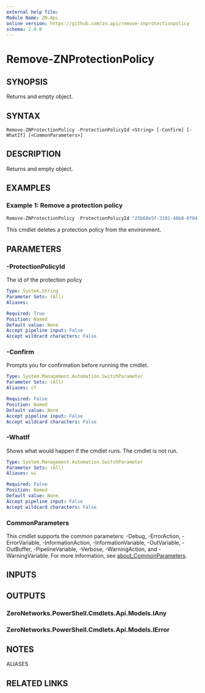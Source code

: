 ```yaml
---
external help file:
Module Name: ZN.Api
online version: https://github.com/zn.api/remove-znprotectionpolicy
schema: 2.0.0
---
```


# Remove-ZNProtectionPolicy

## SYNOPSIS
Returns and empty object.

## SYNTAX

```
Remove-ZNProtectionPolicy -ProtectionPolicyId <String> [-Confirm] [-WhatIf] [<CommonParameters>]
```

## DESCRIPTION
Returns and empty object.

## EXAMPLES

### Example 1: Remove a protection policy
```powershell
Remove-ZNProtectionPolicy -ProtectionPolicyId "25b60e5f-3201-48b0-8f04-3df5eb4e2948"
```

This cmdlet deletes a protection policy from the environment.

## PARAMETERS

### -ProtectionPolicyId
The id of the protection policy

```yaml
Type: System.String
Parameter Sets: (All)
Aliases:

Required: True
Position: Named
Default value: None
Accept pipeline input: False
Accept wildcard characters: False
```

### -Confirm
Prompts you for confirmation before running the cmdlet.

```yaml
Type: System.Management.Automation.SwitchParameter
Parameter Sets: (All)
Aliases: cf

Required: False
Position: Named
Default value: None
Accept pipeline input: False
Accept wildcard characters: False
```

### -WhatIf
Shows what would happen if the cmdlet runs.
The cmdlet is not run.

```yaml
Type: System.Management.Automation.SwitchParameter
Parameter Sets: (All)
Aliases: wi

Required: False
Position: Named
Default value: None
Accept pipeline input: False
Accept wildcard characters: False
```

### CommonParameters
This cmdlet supports the common parameters: -Debug, -ErrorAction, -ErrorVariable, -InformationAction, -InformationVariable, -OutVariable, -OutBuffer, -PipelineVariable, -Verbose, -WarningAction, and -WarningVariable. For more information, see [about_CommonParameters](http://go.microsoft.com/fwlink/?LinkID=113216).

## INPUTS

## OUTPUTS

### ZeroNetworks.PowerShell.Cmdlets.Api.Models.IAny

### ZeroNetworks.PowerShell.Cmdlets.Api.Models.IError

## NOTES

ALIASES

## RELATED LINKS

